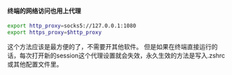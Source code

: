 #### 终端的网络访问也用上代理

```bash
export http_proxy=socks5://127.0.0.1:1080
export https_proxy=$http_proxy
```

这个方法应该是最方便的了，不需要开其他软件。
但是如果在终端直接运行的话，每次打开新的session这个代理设置就会失效，永久生效的方法是写入.zshrc或其他配置文件里。